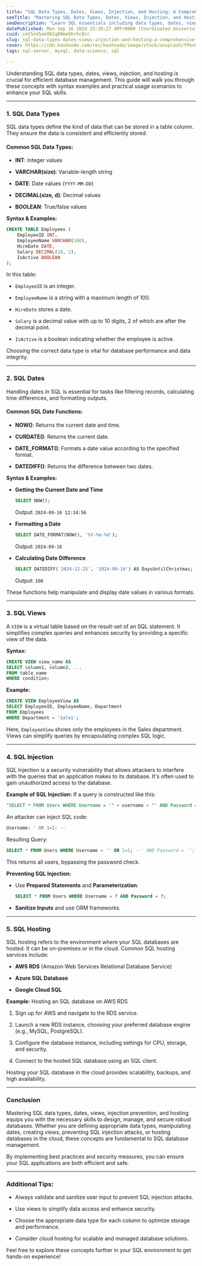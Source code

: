 ```yaml
---
title: "SQL Data Types, Dates, Views, Injection, and Hosting: A Comprehensive Guide"
seoTitle: "Mastering SQL Data Types, Dates, Views, Injection, and Hosting: A Comp"
seoDescription: "Learn SQL essentials including data types, dates, views, injection prevention, and hosting. "
datePublished: Mon Sep 16 2024 23:39:27 GMT+0000 (Coordinated Universal Time)
cuid: cm15nd5ak001q09mebhrhc8cc
slug: sql-data-types-dates-views-injection-and-hosting-a-comprehensive-guide
cover: https://cdn.hashnode.com/res/hashnode/image/stock/unsplash/fPkvU7RDmCo/upload/7b382264b46811e63cde4fc733dfb216.jpeg
tags: sql-server, mysql, data-science, sql

---
```


Understanding SQL data types, dates, views, injection, and hosting is crucial for efficient database management. This guide will walk you through these concepts with syntax examples and practical usage scenarios to enhance your SQL skills.

---

### 1\. **SQL Data Types**

SQL data types define the kind of data that can be stored in a table column. They ensure the data is consistent and efficiently stored.

#### Common SQL Data Types:

* **INT**: Integer values
    
* **VARCHAR(size)**: Variable-length string
    
* **DATE**: Date values (`YYYY-MM-DD`)
    
* **DECIMAL(size, d)**: Decimal values
    
* **BOOLEAN**: True/false values
    

**Syntax & Examples:**

```sql
CREATE TABLE Employees (
    EmployeeID INT,
    EmployeeName VARCHAR(100),
    HireDate DATE,
    Salary DECIMAL(10, 2),
    IsActive BOOLEAN
);
```

In this table:

* `EmployeeID` is an integer.
    
* `EmployeeName` is a string with a maximum length of 100.
    
* `HireDate` stores a date.
    
* `Salary` is a decimal value with up to 10 digits, 2 of which are after the decimal point.
    
* `IsActive` is a boolean indicating whether the employee is active.
    

Choosing the correct data type is vital for database performance and data integrity.

---

### 2\. **SQL Dates**

Handling dates in SQL is essential for tasks like filtering records, calculating time differences, and formatting outputs.

#### Common SQL Date Functions:

* **NOW()**: Returns the current date and time.
    
* **CURDATE()**: Returns the current date.
    
* **DATE\_FORMAT()**: Formats a date value according to the specified format.
    
* **DATEDIFF()**: Returns the difference between two dates.
    

**Syntax & Examples:**

* **Getting the Current Date and Time**
    
    ```sql
    SELECT NOW();
    ```
    
    Output: `2024-09-16 12:34:56`
    
* **Formatting a Date**
    
    ```sql
    SELECT DATE_FORMAT(NOW(), '%Y-%m-%d');
    ```
    
    Output: `2024-09-16`
    
* **Calculating Date Difference**
    
    ```sql
    SELECT DATEDIFF('2024-12-25', '2024-09-16') AS DaysUntilChristmas;
    ```
    
    Output: `100`
    

These functions help manipulate and display date values in various formats.

---

### 3\. **SQL Views**

A `VIEW` is a virtual table based on the result-set of an SQL statement. It simplifies complex queries and enhances security by providing a specific view of the data.

**Syntax:**

```sql
CREATE VIEW view_name AS
SELECT column1, column2, ...
FROM table_name
WHERE condition;
```

**Example:**

```sql
CREATE VIEW EmployeeView AS
SELECT EmployeeID, EmployeeName, Department
FROM Employees
WHERE Department = 'Sales';
```

Here, `EmployeeView` shows only the employees in the Sales department. Views can simplify queries by encapsulating complex SQL logic.

---

### 4\. **SQL Injection**

SQL Injection is a security vulnerability that allows attackers to interfere with the queries that an application makes to its database. It's often used to gain unauthorized access to the database.

**Example of SQL Injection:** If a query is constructed like this:

```sql
"SELECT * FROM Users WHERE Username = '" + username + "' AND Password = '" + password + "';"
```

An attacker can inject SQL code:

```sql
Username: ' OR 1=1; --
```

Resulting Query:

```sql
SELECT * FROM Users WHERE Username = '' OR 1=1; --' AND Password = '';
```

This returns all users, bypassing the password check.

**Preventing SQL Injection:**

* Use **Prepared Statements** and **Parameterization**:
    
    ```sql
    SELECT * FROM Users WHERE Username = ? AND Password = ?;
    ```
    
* **Sanitize Inputs** and use ORM frameworks.
    

---

### 5\. **SQL Hosting**

SQL hosting refers to the environment where your SQL databases are hosted. It can be on-premises or in the cloud. Common SQL hosting services include:

* **AWS RDS** (Amazon Web Services Relational Database Service)
    
* **Azure SQL Database**
    
* **Google Cloud SQL**
    

**Example:** Hosting an SQL database on AWS RDS

1. Sign up for AWS and navigate to the RDS service.
    
2. Launch a new RDS instance, choosing your preferred database engine (e.g., MySQL, PostgreSQL).
    
3. Configure the database instance, including settings for CPU, storage, and security.
    
4. Connect to the hosted SQL database using an SQL client.
    

Hosting your SQL database in the cloud provides scalability, backups, and high availability.

---

### Conclusion

Mastering SQL data types, dates, views, injection prevention, and hosting equips you with the necessary skills to design, manage, and secure robust databases. Whether you are defining appropriate data types, manipulating dates, creating views, preventing SQL injection attacks, or hosting databases in the cloud, these concepts are fundamental to SQL database management.

By implementing best practices and security measures, you can ensure your SQL applications are both efficient and safe.

---

### Additional Tips:

* Always validate and sanitize user input to prevent SQL injection attacks.
    
* Use views to simplify data access and enhance security.
    
* Choose the appropriate data type for each column to optimize storage and performance.
    
* Consider cloud hosting for scalable and managed database solutions.
    

Feel free to explore these concepts further in your SQL environment to get hands-on experience!